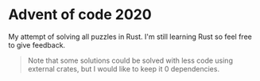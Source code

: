 # Advent of code 2020

My attempt of solving all puzzles in Rust.
I'm still learning Rust so feel free to give feedback.

> Note that some solutions could be solved with less code using external crates, but I would like to keep it 0 dependencies.

